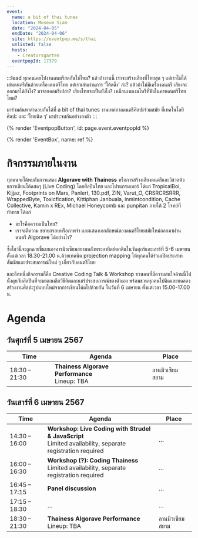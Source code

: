 ```yaml
---
event:
  name: a bit of thai tunes
  location: Museum Siam
  date: "2024-04-05"
  endDate: "2024-04-06"
  site: https://eventpop.me/s/thai
  unlisted: false
  hosts:
    - Creatorsgarten
  eventpopId: 17379
---
```


:::lead
ทุกคนเคยไปงานดนตรีสดกันใช่ไหม?
แล้วถ้างานนี้ เราจะสร้างเสียงที่ไทยสุด ๆ แต่เราไม่ได้เล่นดนตรีกันด้วยเครื่องดนตรีไทย แต่เราเล่นผ่านการ ‘โค้ดดิ้ง’ ล่ะ?
แล้วถ้าไม่มีเครื่องดนตรี เสียงจะออกมาได้ยังไง? มาจากคอมรึเปล่า?
เสียงไทยจะเป็นยังไง? เหมือนเพลงมโหรีที่ฟังในคาบดนตรีไทยไหม?

มาร่วมค้นหาคำตอบกันได้ที่ a bit of thai tunes งานเทศกาลดนตรีศิลปะร่วมสมัย ที่เทคโนโลยี ศิลปะ และ ‘ไทยนิด ๆ’ มาประจบกันอย่างลงตัว
:::

{% render 'EventpopButton', id: page.event.eventpopId %}

{% render 'EventBox', name: ref %}

# กิจกรรมภายในงาน

ทุกคนจะได้พบกับการแสดง **Algorave with Thainess** หรือการสร้างเสียงดนตรีและวิชวลด้วยการเขียนโค้ดสดๆ (Live Coding) โดยศิลปินไทย และโปรแกรมเมอร์ ได้แก่ TropicalBoi, Kijjaz, Footprints on Mars, Panlert, 130.pdf, ZIN, Varut_O, CRSRCRSRRR, WrappedByte, Toxicfication, Kittiphan Janbuala, inmintcondition, Cache Collective, Kamin x REx, Michael Honeycomb และ punpitan ภายใต้ 2 โจทย์ที่ท้าทาย ได้แก่

- อะไรคือความเป็นไทย?
- เราจะตีความ ขยายกรอบหรือภาพจำ และแสดงเอกลักษณ์ของดนตรีไทยสมัยใหม่ออกมาผ่านดนตรี Algorave ได้อย่างไร?

ซึ่งโชว์นี้จะถูกฉายขึ้นบนอาคารมิวเซียมสยามหลังพระอาทิตย์ตกดินในวันศุกร์และเสาร์ที่ 5-6 เมษายน ตั้งแต่เวลา 18.30-21.00 น.ด้วยเทคนิค projection mapping ให้ทุกคนได้ร่วมเปิดประสาทสัมผัสและประสบการณ์ใหม่ ๆ เกี่ยวกับดนตรีไทย

และอีกหนึ่งกิจกรรมก็คือ Creative Coding Talk & Workshop ชวนคนที่มีความสนใจด้านนี้ไปนั่งคุยกับศิลปินที่จะมาตกผลึกวิธีคิดและแชร์ประสบการณ์ของตัวเอง พร้อมชวนทุกคนไปคิดและทดลองสร้างงานศิลปะรูปแบบใหม่จากการเขียนโค้ดไปด้วยกัน ในวันที่ 6 เมษายน ตั้งแต่เวลา 15.00-17.00 น. 

# Agenda

## วันศุกร์ที่ 5 เมษายน 2567

| Time | Agenda | Place |
| --- | --- | --- |
| 18:30 – 21:30 | **Thainess Algorave Performance**<br>Lineup: TBA | ลานมิวเซียมสยาม |

## วันเสาร์ที่ 6 เมษายน 2567

| Time | Agenda | Place |
| --- | --- | --- |
| 14:30 – 16:00 | **Workshop: Live Coding with Strudel & JavaScript**<br>Limited availability, separate registration required | … |
| 16:00 – 16:30 | **Workshop (?): Coding Thainess**<br>Limited availability, separate registration required | … |
| 16:45 – 17:15 | **Panel discussion** | … |
| 17:15 – 18:30 | … | … |
| 18:30 – 21:30 | **Thainess Algorave Performance**<br>Lineup: TBA | ลานมิวเซียมสยาม |

